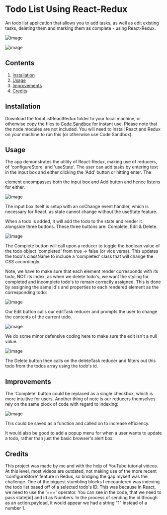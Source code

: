 # Todo List Using React-Redux
An todo list application that allows you to add tasks, as well as edit existing tasks, deleting them and marking them as complete - using React-Redux. 

![image](https://user-images.githubusercontent.com/10632213/224558267-6357b365-79bb-46aa-aca0-9874c59e0563.png)

![image](https://user-images.githubusercontent.com/10632213/224558315-13d3ee4a-9d61-4faa-93a7-85dd1023fb1b.png)


## Contents
<ol>
  <li><a href="#installation">Installation</a></li>
  <li><a href="#usage">Usage</a></li>
  <li><a href="#improvements">Improvements</a></li>
  <li><a href="#credits">Credits</a></li>
</ol>


## Installation
Download the todoListReactRedux folder to your local machine, or otherwise copy the files to <a href="https://codesandbox.io">Code Sandbox</a> for instant use. Please note that the node modules are not included. You will need to install React and Redux on your machine to run this (or otherwise use Code Sandbox).

## Usage
The app demonstrates the utility of React-Redux, making use of reducers, of 'configureStore' and 'useState'. The user can add tasks by entering text in the input box and either clicking the 'Add' button or hitting enter. The <form> element encompasses both the input box and Add button and hence listens for either.

![image](https://user-images.githubusercontent.com/10632213/224558435-d417e8b6-0d05-4641-98ec-479f3ff5cd84.png)

The input box itself is setup with an onChange event handler, which is necessary for React, as state cannot change without the useState feature.

When a todo is added, it will add the todo to the state and render it alongside three buttons. These three buttons are: Complete, Edit & Delete.

![image](https://user-images.githubusercontent.com/10632213/224558560-d99c8814-b5df-4de8-96e3-1567686b2724.png)

The Complete button will call upon a reducer to toggle the boolean value of the todo object 'completed' from true -> false (or vice versa). This updates the todo's className to include a 'completed' class that will change the CSS accordingly.

Note, we have to make sure that each element render corresponds with its todo, NOT its index, as when we delete todo's, we want the styling for completed and incomplete todo's to remain correctly assigned. This is done by assigning the same id's and properties to each rendered element as the corresponding todo:

![image](https://user-images.githubusercontent.com/10632213/224558772-a6b2383d-9b93-487d-bd96-81d41c98a231.png)

Our Edit button calls our editTask reducer and prompts the user to change the contents of the current todo.

![image](https://user-images.githubusercontent.com/10632213/224558879-874e634a-1199-466c-ae3e-4c28ec93b81f.png)

We do some minor defensive coding here to make sure the edit isn't a null value.

![image](https://user-images.githubusercontent.com/10632213/224558903-f86ac51e-001d-47d8-b7df-38dbc53aa125.png)

The Delete button then calls on the deleteTask reducer and filters out this todo from the todos array using the todo's id.

## Improvements
The 'Complete' button could be replaced as a single checkbox, which is more intuitive for users. Another thing of note is our reducers themselves rely on the same block of code with regard to indexing:

![image](https://user-images.githubusercontent.com/10632213/224558198-1d732d64-0141-45d5-8c4e-fcead06fb1b5.png)

This could be saved as a function and called on to increase efficiency.

It would also be good to add a popup menu for when a user wants to update a todo, rather than just the basic browser's alert box.

## Credits
This project was made by me and with the help of YouTube tutorial videos. At this level, most videos are outdated, not making use of the more recent 'configureStore' feature in Redux, so bridging the gap myself was the challenge. One of the biggest stumbling blocks I encountered was indexing the todo list based off of a selected todo's ID. This was because in React, we need to use the '===' operator. You can see in the code, that we need to pass state[id] and id as Numbers. In the process of sending the id through as an action.payload, it would appear we had a string "1" instead of a number 1.
